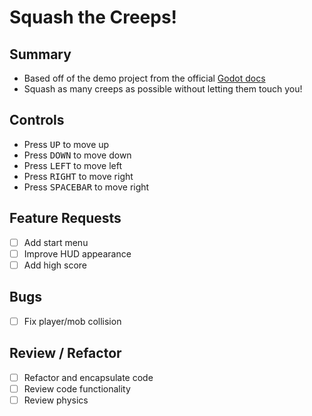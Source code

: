 # Squash the Creeps!

## Summary
- Based off of the demo project from the official [Godot docs](https://docs.godotengine.org/en/latest/getting_started/first_3d_game/index.html)
- Squash as many creeps as possible without letting them touch you!

## Controls
- Press <kbd>UP</kbd> to move up
- Press <kbd>DOWN</kbd> to move down
- Press <kbd>LEFT</kbd> to move left
- Press <kbd>RIGHT</kbd> to move right
- Press <kbd>SPACEBAR</kbd> to move right

## Feature Requests
- [ ] Add start menu
- [ ] Improve HUD appearance
- [ ] Add high score

## Bugs
- [ ] Fix player/mob collision

## Review / Refactor
- [ ] Refactor and encapsulate code
- [ ] Review code functionality
- [ ] Review physics
